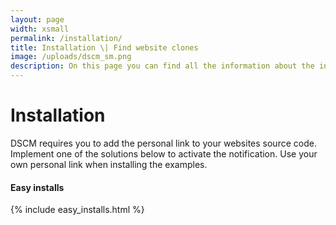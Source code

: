 ```yaml
---
layout: page
width: xsmall
permalink: /installation/
title: Installation \| Find website clones
image: /uploads/dscm_sm.png
description: On this page you can find all the information about the installation of DSCM. Install DSCM to detect malicious clones of your website that are used in phishing attacks.
---
```


# Installation

DSCM requires you to add the personal link to your websites source code. Implement one of the solutions below to activate the notification. 
Use your own personal link when installing the examples.

#### Easy installs
{% include easy_installs.html %}
